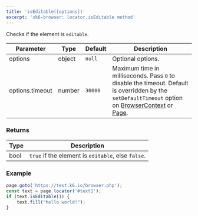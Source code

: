 ```yaml
---
title: 'isEditable([options])'
excerpt: 'xk6-browser: locator.isEditable method'
---
```


Checks if the element is `editable`.

<TableWithNestedRows>

| Parameter       | Type   | Default | Description                                                                                                                                                                                                                           |
|-----------------|--------|---------|---------------------------------------------------------------------------------------------------------------------------------------------------------------------------------------------------------------------------------------|
| options         | object | `null`  | Optional options.                                                                                                                                                                                                                     |
| options.timeout | number | `30000` | Maximum time in milliseconds. Pass `0` to disable the timeout. Default is overridden by the `setDefaultTimeout` option on [BrowserContext](/javascript-api/xk6-browser/browsercontext/) or [Page](/javascript-api/xk6-browser/page/). |

</TableWithNestedRows>

### Returns

| Type | Description                                        |
|------|----------------------------------------------------|
| bool | `true` if the element is `editable`, else `false`. |

### Example

<CodeGroup labels={[]}>

<!-- eslint-skip -->

```javascript
page.goto('https://test.k6.io/browser.php');
const text = page.locator('#text1');
if (text.isEditable()) {
    text.fill("hello world!");
}
```

</CodeGroup>
